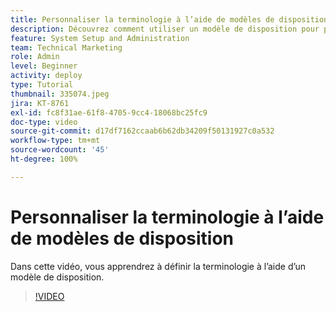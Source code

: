 ```yaml
---
title: Personnaliser la terminologie à l’aide de modèles de disposition
description: Découvrez comment utiliser un modèle de disposition pour personnaliser la terminologie affichée dans l’interface utilisateur pour les tâches, les projets et d’autres éléments.
feature: System Setup and Administration
team: Technical Marketing
role: Admin
level: Beginner
activity: deploy
type: Tutorial
thumbnail: 335074.jpeg
jira: KT-8761
exl-id: fc8f31ae-61f8-4705-9cc4-18068bc25fc9
doc-type: video
source-git-commit: d17df7162ccaab6b62db34209f50131927c0a532
workflow-type: tm+mt
source-wordcount: '45'
ht-degree: 100%

---
```


# Personnaliser la terminologie à l’aide de modèles de disposition

Dans cette vidéo, vous apprendrez à définir la terminologie à l’aide d’un modèle de disposition.

>[!VIDEO](https://video.tv.adobe.com/v/335074/?quality=12&learn=on&enablevpops)
